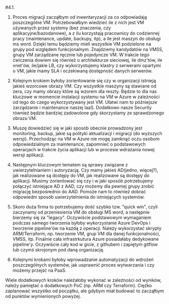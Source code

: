 #4.1.
1. Proces migracji zacząłbym od inwentaryzacji za co odpowiadają poszczególne VM.
Potrzebowałbym wiedzieć ile z nich jest VM używanych przez systemy (bez znaczenia, czy aplikacyjne/bazodanowe), 
a z ilu korzystają pracownicy do codziennej pracy (maintenance, update, backupy, itp), a ile jest maszyn do obsługi ms word.
Dzięki temu będziemy mieli wszystkie VM podzielone na grupy pod względem funkcjonalnym.
Znajdziemy kandydatów na VMSS, grupy VM zarządzane ręcznie lub pojedyncze VM.
W trakcie tego ćwiczenia dowiem się również o architekturze sieciowej, ile dmz'tów, ile vnet'ów, ile/jakie LB, czy wykorzystujemy klastry z serwerami opartymi o VM, jakie mamy SLA i oczekiwaną dostępność danych serwerów.

2. Kolejnym krokiem byłoby zorientowanie się czy w organizacji istnieją jakieś wzorcowe obrazy VM.
Czy wszystkie maszyny są stawiane od zera, czy mamy obrazy które są wzorem dla reszty.
Będzie to dla nas kluczowe w momencie instalacji systemu na VM w Azure w zależności od tego do czego wykorzystywany jest VM.
Ułatwi nam to późniejsze zarządzanie i maintenance naszej IaaS.
Dodatkowo nasze Security również będzie bardziej zadowolone gdy skorzystamy ze sprawdzonego obrazu VM.

3. Muszę dowiedzieć się w jaki sposób obecnie prowadzony jest monitoring, backup, jakie są polityki aktualizacji i migracji (do wyższych wersji).
Przechodząc na VM w Azure nie mogę zamknąć oczu osobom odpowiedzialnym za maintenance, zapomnieć o podstawowych operacjach w trakcie życia aplikacji 
lub w procesie wdrażania nowej wersji aplikacji.

4. Następnym kluczowym tematem są sprawy związane z uwierzytelnianiem i autoryzacją.
Czy mamy jakieś AD(jedno, więcej?), jak realizowane są dostępy do VM, jak realizowane są dostępy do aplikacji.
Musimy zorientować się czy i w jaki sposób potrzebujemy połączyć istniejące AD z AAD, czy możemy dla pewnej grupy zrobić migrację bezpośrednio do AAD.
Pomoże nam to również dobrać odpowiedni sposób uwierzytelnienia do istniejących systemów.

5. Skoro duża firma to potrzebujemy dość szybko tzw. "quick win", czyli zaczynamy od przeniesienia VM do obsługi MS word, a następnie bierzemy się za "legacy".
Oczywiście podstawowym wymaganiem podczas samego tworzenia byłoby wykorzystanie Azure DevOps i tworzenie pipeline'ów na każdą z operacji.
Należy wykorzystać skrypty ARM/Terraform, np. tworzenie VM, grup VM dla danej funkcjonalności, VMSS, itp. Finalnie cała infrastrkutura Azure posiadałaby dedykowane pipeline'y.
Oczywiście cały kod w gicie, z githubem i zapiętym gitflow lub czymś skrojonym pod daną organizację. 

6. Kolejnymi krokami byłoby wprowadzanie automatyzacji do wdrożeń poszczególnych systemów, jak usprawnić proces wytwarzania i czy możemy przejść na PaaS.

Wiele dodatkowych kroków należałoby wykonać w zależności od wyników, należy pamiętać o dodatkowych PoC (np. ARM czy Terraform).
Ciężko zaplanować wszystko od początku, ale gdybym miał budować to zacząłbym od punktów wymienionych powyżej.